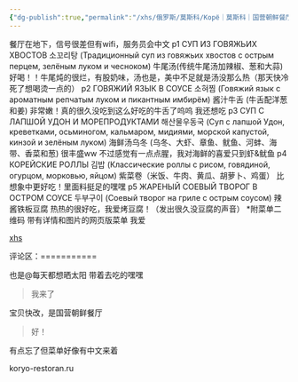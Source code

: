 ```yaml
---
{"dg-publish":true,"permalink":"/xhs/俄罗斯/莫斯科/Корё｜莫斯科｜国营朝鲜餐厅/","tags":["rednote","莫斯科"],"created":"2025-03-17T22:20:26.035+08:00","updated":"2025-03-20T22:46:14.687+08:00"}
---
```


 

餐厅在地下，信号很差但有wifi，服务员会中文
p1 СУП ИЗ ГОВЯЖЬИХ ХВОСТОВ 소꼬리탕 (Традиционный суп из говяжьих хвостов с острым перцем, зелёным луком и чесноком) 牛尾汤(传统牛尾汤加辣椒、葱和大蒜) 好喝！！牛尾炖的很烂，有股奶味，汤也是，美中不足就是汤没那么热（那天快冷死了想喝烫一点的）
p2 ГОВЯЖИЙ ЯЗЫК В СОУСЕ 소혀찜 (Говяжий язык с ароматным репчатым луком и пикантным имбирём) 酱汁牛舌 (牛舌配洋葱和姜) 非常嫩！真的很久没吃到这么好吃的牛舌了呜呜 我还想吃
p3 СУП С ЛАПШОЙ УДОН И МОРЕПРОДУКТАМИ 해산물우동국 (Суп с лапшой Удон, креветками, осьминогом, кальмаром, мидиями, морской капустой, кинзой и зелёным луком) 海鲜汤乌冬 (乌冬、大虾、章鱼、鱿鱼、河蚌、海带、香菜和葱) 很丰盛ww 不过感觉有一点点腥，我对海鲜的喜爱只到虾&鱿鱼
p4 КОРЕЙСКИЕ РОЛЛЫ 김밥 (Классические роллы с рисом, говядиной, огурцом, морковью, яйцом) 紫菜卷（米饭、牛肉、黄瓜、胡萝卜、鸡蛋） 比想象中更好吃！里面料挺足的嘿嘿
p5 ЖАРЕНЫЙ СОЕВЫЙ ТВОРОГ В ОСТРОМ СОУСЕ 두부구이 (Соевый творог на гриле с острым соусом) 辣酱铁板豆腐 热热的很好吃，我爱烤豆腐！（发出很久没豆腐的声音）
*附菜单二维码
带有详情和图片的网页版菜单 我爱

[xhs](https://www.xiaohongshu.com/explore/64650ec7000000002702ab97?xsec_token=ABc8OEpzZN3xY7ySRrlMTsQSYeAZVeFQk9jhx77ezNB-w=&xsec_source=pc_user)

评论区：===========

也是@每天都想晒太阳 带着去吃的嘿嘿

> 我来了

宝贝快改，是国营朝鲜餐厅

> 好！

有点忘了但菜单好像有中文来着

koryo-restoran.ru